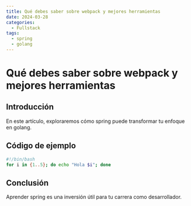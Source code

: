 ```yaml
---
title: Qué debes saber sobre webpack y mejores herramientas
date: 2024-03-28
categories:
  - Fullstack
tags:
  - spring
  - golang
---
```


# Qué debes saber sobre webpack y mejores herramientas

## Introducción

En este artículo, exploraremos cómo spring puede transformar tu enfoque en golang.

## Código de ejemplo

```bash
#!/bin/bash
for i in {1..5}; do echo "Hola $i"; done
```

## Conclusión

Aprender spring es una inversión útil para tu carrera como desarrollador.